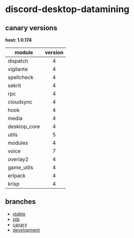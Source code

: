 # discord-desktop-datamining

## canary versions

**host: 1.0.174**

| module | version |
| ------ | :-----: |
| dispatch | 4 |
| vigilante | 4 |
| spellcheck | 4 |
| sekrit | 4 |
| rpc | 4 |
| cloudsync | 4 |
| hook | 4 |
| media | 4 |
| desktop_core | 4 |
| utils | 5 |
| modules | 4 |
| voice | 7 |
| overlay2 | 4 |
| game_utils | 4 |
| erlpack | 4 |
| krisp | 4 |

## branches

- [stable](https://github.com/OpenAsar/discord-desktop-datamining/tree/stable)
- [ptb](https://github.com/OpenAsar/discord-desktop-datamining/tree/ptb)
- [canary](https://github.com/OpenAsar/discord-desktop-datamining/tree/canary)
- [development](https://github.com/OpenAsar/discord-desktop-datamining/tree/development)